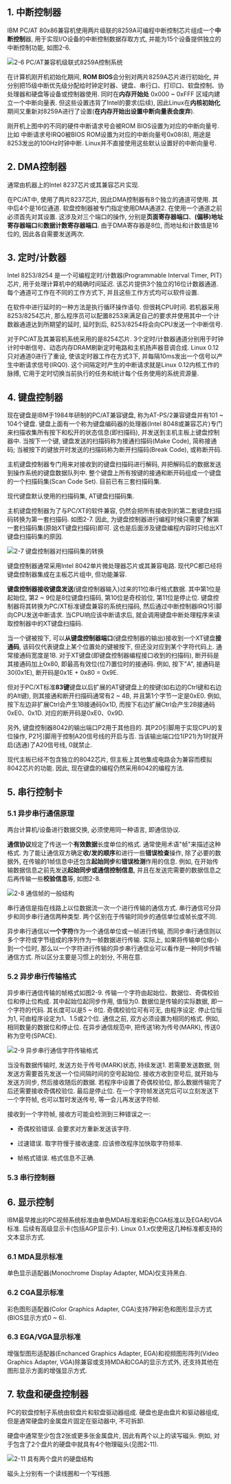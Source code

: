 ## 1. 中断控制器

IBM PC/AT 80x86兼容机使用两片级联的8259A可编程中断控制芯片组成一个**中断控制**器, 用于实现I/O设备的中断控制数据存取方式, 并能为15个设备提供独立的中断控制功能, 如图2-6. 


![2-6 PC/AT兼容机级联式8259A控制系统](images/5.png)

在计算机刚开机初始化期间, **ROM BIOS**会分别对两片8259A芯片进行初始化, 并分别把15级中断优先级分配给时钟定时器、键盘、串行口、打印口、软盘控制、协处理器和硬盘等设备或控制器使用. 同时在**内存开始处** 0x000 ~ 0xFFF 区域内建立一个中断向量表. 但这些设置违背了Intel的要求(后续), 因此Linux在**内核初始化**期间又重新对8259A进行了设置(**在内存开始出设置中断向量表会废弃**). 

刚开机上图中的不同的硬件中断请求号会被ROM BIOS设置为对应的中断向量号. 比如 中断请求号IRQ0被BIOS ROM设置为对应的中断向量号0x08(8), 用途是8253发出的100Hz时钟中断. Linux并不直接使用这些默认设置好的中断向量号. 

## 2. DMA控制器

通常由机器上的Intel 8237芯片或其兼容芯片实现. 

在PC/AT中, 使用了两片8237芯片, 因此DMA控制器有8个独立的通道可使用. 其中后4个是16位通道. 软盘控制器被专门指定使用DMA通道2. 在使用一个通道之前必须首先对其设置. 这涉及对三个端口的操作, 分别是**页面寄存器端口**、**(偏移)地址寄存器端口**和**数据计数寄存器端口**. 由于DMA寄存器是8位, 而地址和计数值是16位的, 因此各自需要发送两次. 

## 3. 定时/计数器

Intel 8253/8254 是一个可编程定时/计数器(Programmable Interval Timer, PIT)芯片, 用于处理计算机中的精确时间延迟. 该芯片提供3个独立的16位计数器通道. 每个通道可工作在不同的工作方式下, 并且这些工作方式均可以软件设置. 

在软件中进行延时的一种方法是执行循环操作语句. 但很耗CPU时间. 若机器采用8253/8254芯片, 那么程序员可以配置8253来满足自己的要求并使用其中一个计数器通道达到所期望的延时, 延时到后, 8253/8254将会向CPU发送一个中断信号. 

对于PC/AT及其兼容机系统采用的是8254芯片. 3个定时/计数器通道分别用于时钟计时中断信号、动态内存DRAM刷新定时电路和主机扬声器音调合成. Linux 0.12只对通道0进行了重设, 使该定时器工作在方式3下, 并每隔10ms发出一个信号以产生中断请求信号(IRQ0). 这个间隔定时产生的中断请求就是Linux 0.12内核工作的脉搏, 它用于定时切换当前执行的任务和统计每个任务使用的系统资源量. 

## 4. 键盘控制器

现在键盘是IBM于1984年研制的PC/AT兼容键盘, 称为AT-PS/2兼容键盘并有101 ~ 104个键盘. 键盘上面有一个称为键盘编码器的处理器(Intel 8048或兼容芯片)专门来扫描收集所有按下和松开的状态信息(即扫描码), 并发送到主机主板上键盘控制器中. 当按下一个键, 键盘发送的扫描码称为接通扫描码(Make Code), 简称接通码; 当被按下的键放开时发送的扫描码称为断开扫描码(Break Code), 或称断开码. 

主机键盘控制器专门用来对接收到的键盘扫描码进行解码, 并把解码后的数据发送到操作系统的键盘数据队列中. 整个键盘上所有按键的接通和断开码组成一个键盘的一个扫描码集(Scan Code Set). 目前已有三套扫描码集. 

现代键盘默认使用的扫描码集, AT键盘扫描码集. 

主机键盘控制器为了与PC/XT的软件兼容, 仍然会把所有接收到的第二套键盘扫描码转换为第一套扫描码. 如图2-7. 因此, 为键盘控制器进行编程时候只需要了解第一套扫描码集(原始XT键盘扫描码)即可. 这也是后面涉及键盘编程内容时只给出XT键盘扫描码集的原因. 

![2-7 键盘控制器对扫描码集的转换](images/6.png)

键盘控制器通常采用Intel 8042单片微处理器芯片或其兼容电路. 现代PC都已经将键盘控制器集成在主板芯片组中, 但功能兼容. 

**键盘控制器接收键盘发送**(键盘控制器输入)过来的11位串行格式数据. 其中第1位是起始位, 第2 ~ 9位是8位键盘扫描码, 第10位是奇校验位, 第11位是停止位. 键盘控制器将其转换为PC/XT标准键盘兼容的系统扫描码, 然后通过中断控制器IRQ1引脚向CPU发送中断请求. 当CPU响应该中断请求后, 就会调用键盘中断处理程序来读取控制器中的XT键盘扫描码. 

当一个键被按下, 可以**从键盘控制器端口**(键盘控制器的输出)接收到一个XT键盘**接通码**, 该码仅代表键盘上某个位置处的键被按下, 但还没对应到某个字符代码上. 通常接通码宽度是1B. 对于XT键盘(即键盘控制器编程接口收到的扫描码), 断开码是其接通码加上0x80, 即最高有效位(位7)置位时的接通码. 例如, 按下"A", 接通码是30(0x1E), 断开码是0x1E + 0x80 = 0x9E. 

但对于PC/XT标准**83键**键盘以后扩展的AT键键盘上的按键(如右边的Ctrl键和右边的Alt键), 则其接通和断开扫描码通常有2 ~ 4B, 并且第1个字节一定是0xE0. 例如, 按下左边非扩展Ctrl会产生1B接通码0x1D, 而按下右边扩展Ctrl会产生2B接通码0xE0、0x1D. 对应的断开码是0xE0、0x9D. 

另外, 键盘控制器8042的输出端口P2用于其他目的. 其P20引脚用于实现CPU的复位操作, P21引脚用于控制A20信号线的开启与否. 当该输出端口位1(P21)为1时就开启(选通)了A20信号线, 0就禁止. 

现代主板已经不包含独立的8042芯片, 但主板上其他集成电路会为兼容而模拟8042芯片的功能. 因此, 现在键盘的编程仍然采用8042的编程方法. 

## 5. 串行控制卡

### 5.1 异步串行通信原理

两台计算机/设备进行数据交换, 必须使用同一种语言, 即通信协议. 

**通信协议**规定了传送一个**有效数据**长度单位的格式. 通常使用术语"帧"来描述这种格式. 为了能让通信双方确定**收/发的顺序**和进行一些**错误检查**操作, 除了必要的数据外, 在传输的1帧信息中还包含**起始同步**和**错误检测**作用的信息. 例如, 在开始传输数据信息之前先发送**起始同步或通信控制信息**, 并且在发送完需要的数据信息之后再传输一些**校验信息**等, 如图2-8.

![2-8 通信帧的一般结构](images/7.png) 

串行通信是指在线路上以位数据流一次一个进行传输的通信方式. 串行通信可分异步和同步串行通信两种类型. 两个区别在于传输时同步的通信单位或帧长度不同. 

异步串行通信以**一个字符**作为一个通信单位或一帧进行传输, 而同步串行通信则以多个字符或字节组成的序列作为一帧数据进行传输. 实际上, 如果将传输单位缩小到一个位时, 那么以一个字符进行传输的异步串行通信业可以看作是一种同步传输通信方式. 所以区分主要是习惯上的划分, 不用在意. 

### 5.2 异步串行传输格式

异步串行通信传输的帧格式如图2-9. 传输一个字符由起始位、数据位、奇偶校验位和停止位构成. 其中起始位起同步作用, 值恒为0. 数据位是传输的实际数据, 即一个字符的代码. 其长度可以是5 ~ 8位. 奇偶校验位可有可无, 由程序设定. 停止位恒为1, 可由程序设定为1、1.5或2个位. 通信之前, 双方必须设置为相同的格式. 例如, 相同数量的数据位和停止位. 在异步通信规范中, 把传送1称为传号(MARK), 传送0称为空号(SPACE). 

![2-9 异步串行通信字符传输格式](images/8.png)

当没有数据传输时, 发送方处于传号(MARK)状态, 持续发送1. 若需要发送数据, 则发送方需要首先发送一个位间隔时间的空号起始位. 接收方收到空号后, 就开始与发送方同步, 然后接收随后的数据. 若程序中设置了奇偶校验位, 那么数据传输完了后还需要接收奇偶校验位. 最后是停止位. 在一个字符帧发送完后可以立刻发送下一个字符帧, 也可以暂时发送传号, 等一会儿再发送字符帧. 

接收到一个字符帧, 接收方可能会检测到三种错误之一: 

- 奇偶校验错误. 会要求对方重新发送该字符. 

- 过速错误. 取字符慢于接收速度. 应该修改程序加快取字符频率. 

- 帧格式错误. 格式信息不正确. 

### 5.3 串行控制器

## 6. 显示控制

IBM最早推出的PC视频系统标准由单色MDA标准和彩色CGA标准以及EGA和VGA标准. 后续有高级显示卡(包括AGP显示卡). Linux 0.1.x仅使用这几种标准都支持的文本显示方式. 

### 6.1 MDA显示标准

单色显示适配器(Monochrome Display Adapter, MDA)仅支持黑白. 

### 6.2 CGA显示标准

彩色图形适配器(Color Graphics Adapter, CGA)支持7种彩色和图形显示方式(BIOS显示方式0 ~ 6). 

### 6.3 EGA/VGA显示标准

增强型图形适配器(Enchanced Graphics Adapter, EGA)和视频图形阵列(Video Graphics Adapter,  VGA)除兼容或支持MDA和CGA的显示方式外, 还支持其他在图形显示方面的增强显示方式. 

## 7. 软盘和硬盘控制器

PC的软盘控制子系统由软盘片和软盘驱动器组成. 硬盘也是由盘片和驱动器组成, 但是通常硬盘的金属盘片固定在驱动器中, 不可拆卸. 

硬盘中通常至少包含2张或更多张金属盘片, 因此有两个以上的读写磁头. 例如, 对于包含了2个盘片的硬盘中就具有4个物理磁头(见图2-11). 

![2-11 具有两个盘片的硬盘结构](images/9.png)

磁头上分别有一个读线圈和一个写线圈. 